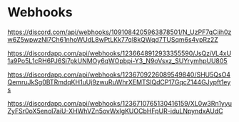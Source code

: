 # Webhooks
https://discord.com/api/webhooks/1091084205963878501/N_UzPF7qCiih0zw6Z5wpwzNI7Ch61nhoWUdL8wPtLKk77ql8kQWqd7TUSqm6s4vpRz2Z

https://discordapp.com/api/webhooks/1236648912933355590/JsQziVL4xU1a9Po5L1cRH6PJ6Si7pkUNMOy6qWOpbpi-Y3_N9oVsxz_SUYrymhpUU805

https://discordapp.com/api/webhooks/1236709226089549840/SHU5QsO4QemruJkSg0BTRmdqKH1uUj9zwuRuWhrXEMTSlQdCP17GqcZ144GJypft1eys

https://discordapp.com/api/webhooks/1236710765130416159/XL0w3Rn1yyuZyFSr0oX5enol7aiU-XHWhVZn5ovWxIgKUOCbHFpUR-iduLNpyndxAUdC
